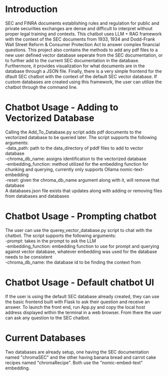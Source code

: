 #   Introduction
SEC and FINRA documents establishing rules and regulation for public and private securities exchanges are dense and difficult to interpret without proper legal training and contexts. This chatbot uses LLM + RAG framework with the context of the SEC documents from 1933, 1934 and Dodd-Frank Wall Street Reform & Consumer Protection Act to answer complex financial questions.
This project also contains the methods to add any pdf files to a new user defined vector database seperate from the SEC documentation, or to further add to the current SEC documentation in the database. Furthermore, it provides visualization for what documents are in the database through a JSON file. Finally, there is a very simple frontend for the dfault SEC chatbot with the context of the default SEC vector database. If custom databases are created using this framework, the user can utilize the chatbot through the command line.

#  Chatbot Usage - Adding to Vectorized Database
Calling the Add_To_Database.py script adds pdf documents to the vectorized database to be queried later. The script supports the following arguments:<br />
-data_path: path to the data_directory of pddf files to add to vector database<br />
-chroma_db_name: assigns identification to the vectorized database<br />
-embedding_function: method utilized for the embedding function for chunking and querying, currently only supports Ollama nomic-text-embedding<br />
-reset: given the chroma_db_name argument along with it, will remove that database<br />
A databases.json file exists that updates along with adding or removing files from databases and databases<br />

#  Chatbot Usage - Prompting chatbot
The user can use the querey_vector_database.py script to chat with the chatbot. The script supports the following arguments:<br />
-prompt: takes in the prompt to ask the LLM<br />
-embedding_function: embedding function to use for prompt and querying against vector database, whatever embedding was used for the database needs to be consistent<br />
-chroma_db_name: the database id to be finding the context from<br />

# Chatbot Usage - Default chatbot UI
If the user is using the default SEC database already created, they can use the basic frontend built with Flask to ask their question and receive an answer. To launch the front end, run App.py and copy the local host address displayed within the terminal in a web browser. From there the user can ask any question to the SEC chatbot.

#  Current Databases
Two databases are already setup, one having the SEC documentation named "chromaSEC" and the other having banana bread and carrot cake recipes named "chromaRecipe". Both use the "nomic-embed-text" embedding.




